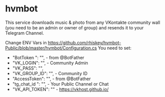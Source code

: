 # hvmbot
This service downloads music & photo from any VKontakte community wall (you need to be an admin or owner of group) and resends it to your Telegram Channel.

Change ENV Vars in https://github.com/rhiskey/hvmbot-Public/blob/master/hvmbot/Configuration.cs
You need to set:
- "BotToken ": "", - from @BotFather
- "VK_LOGIN": "", - Community Admin
- "VK_PASS": "",
- "VK_GROUP_ID": "", - Community ID
- "AccessToken": "", - from @BotFather
- "tg_chat_id ": "", - Your Public Channel or Chat
- "VK_API_TOKEN": "" - https://vkhost.github.io/
